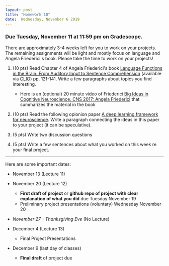 ```yaml
---
layout: post
title: "Homework 10"
date:  Wednesday, November 6 2019
---
```


### Due Tuesday, November 11 at 11:59 pm on Gradescope. 

There are approximately 3-4 weeks left for you to work on your projects. The remaining assignments will be light and mostly focus on language and Angela Friederici's book. Please take the time to work on your projects!

1. (10 pts) Read Chapter 4 of Angela Friederici's book [Language Functions in the Brain: From Auditory Input to Sentence Comprehension](https://mitpress.universitypressscholarship.com/view/10.7551/mitpress/9780262036924.001.0001/upso-9780262036924-chapter-002) (available via [CLIO](https://clio.columbia.edu/quicksearch?q=Language+in+Our+Brain%3A+The+Origins+of+a+Uniquely+Human+Capacity&commit=Search)) pp. 121-141. Write a few paragraphs about topics you find interesting.
    * Here is an (optional) 20 minute video of Friederici [Big Ideas in Cognitive Neuroscience, CNS 2017: Angela Friederici](https://www.youtube.com/watch?v=1dfKX-OvjKs) that summarizes the material in the book

2. (10 pts) Read the following opionion paper [A deep learning framework for neuroscience](https://www.nature.com/articles/s41593-019-0520-2). Write a paragraph connecting the ideas in this paper to your project (it can be speculative).

3. (5 pts) Write two discussion questions

4. (5 pts) Write a few sentences about what you worked on this week re your final project.


------------------------

 
 Here are some important dates:

* November 13 (Lecture 11)

* November 20 (Lecture 12)
    * **First draft of project** or **github repo of project with clear explanation of what you did** due Tuesday November 19
    * Preliminary project presentations (voluntary) Wednesday November 20
    
* _November 27 - Thanksgiving Eve_ (No Lecture)

* December 4 (Lecture 13)
    * Final Project Presentations
    
* December 9 (last day of classes)
    * **Final draft** of project due
